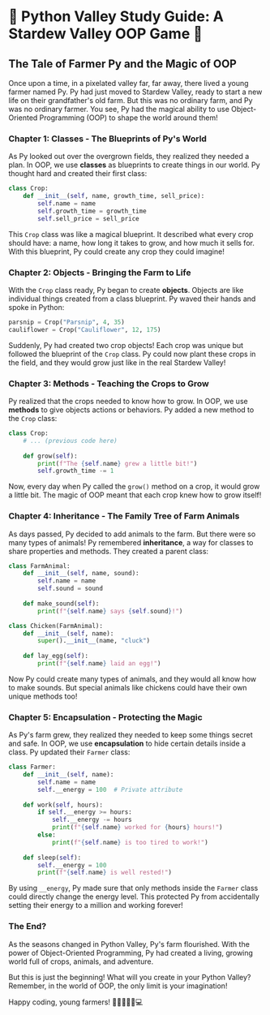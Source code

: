 # 🌟 Python Valley Study Guide: A Stardew Valley OOP Game 🌟

## The Tale of Farmer Py and the Magic of OOP

Once upon a time, in a pixelated valley far, far away, there lived a young farmer named Py. Py had just moved to Stardew Valley, ready to start a new life on their grandfather's old farm. But this was no ordinary farm, and Py was no ordinary farmer. You see, Py had the magical ability to use Object-Oriented Programming (OOP) to shape the world around them!

### Chapter 1: Classes - The Blueprints of Py's World

As Py looked out over the overgrown fields, they realized they needed a plan. In OOP, we use **classes** as blueprints to create things in our world. Py thought hard and created their first class:

```python
class Crop:
    def __init__(self, name, growth_time, sell_price):
        self.name = name
        self.growth_time = growth_time
        self.sell_price = sell_price
```

This `Crop` class was like a magical blueprint. It described what every crop should have: a name, how long it takes to grow, and how much it sells for. With this blueprint, Py could create any crop they could imagine!

### Chapter 2: Objects - Bringing the Farm to Life

With the `Crop` class ready, Py began to create **objects**. Objects are like individual things created from a class blueprint. Py waved their hands and spoke in Python:

```python
parsnip = Crop("Parsnip", 4, 35)
cauliflower = Crop("Cauliflower", 12, 175)
```

Suddenly, Py had created two crop objects! Each crop was unique but followed the blueprint of the `Crop` class. Py could now plant these crops in the field, and they would grow just like in the real Stardew Valley!

### Chapter 3: Methods - Teaching the Crops to Grow

Py realized that the crops needed to know how to grow. In OOP, we use **methods** to give objects actions or behaviors. Py added a new method to the `Crop` class:

```python
class Crop:
    # ... (previous code here)
    
    def grow(self):
        print(f"The {self.name} grew a little bit!")
        self.growth_time -= 1
```

Now, every day when Py called the `grow()` method on a crop, it would grow a little bit. The magic of OOP meant that each crop knew how to grow itself!

### Chapter 4: Inheritance - The Family Tree of Farm Animals

As days passed, Py decided to add animals to the farm. But there were so many types of animals! Py remembered **inheritance**, a way for classes to share properties and methods. They created a parent class:

```python
class FarmAnimal:
    def __init__(self, name, sound):
        self.name = name
        self.sound = sound
    
    def make_sound(self):
        print(f"{self.name} says {self.sound}!")

class Chicken(FarmAnimal):
    def __init__(self, name):
        super().__init__(name, "cluck")
    
    def lay_egg(self):
        print(f"{self.name} laid an egg!")
```

Now Py could create many types of animals, and they would all know how to make sounds. But special animals like chickens could have their own unique methods too!

### Chapter 5: Encapsulation - Protecting the Magic

As Py's farm grew, they realized they needed to keep some things secret and safe. In OOP, we use **encapsulation** to hide certain details inside a class. Py updated their `Farmer` class:

```python
class Farmer:
    def __init__(self, name):
        self.name = name
        self.__energy = 100  # Private attribute
    
    def work(self, hours):
        if self.__energy >= hours:
            self.__energy -= hours
            print(f"{self.name} worked for {hours} hours!")
        else:
            print(f"{self.name} is too tired to work!")
    
    def sleep(self):
        self.__energy = 100
        print(f"{self.name} is well rested!")
```

By using `__energy`, Py made sure that only methods inside the `Farmer` class could directly change the energy level. This protected Py from accidentally setting their energy to a million and working forever!

### The End?

As the seasons changed in Python Valley, Py's farm flourished. With the power of Object-Oriented Programming, Py had created a living, growing world full of crops, animals, and adventure. 

But this is just the beginning! What will you create in your Python Valley? Remember, in the world of OOP, the only limit is your imagination!

Happy coding, young farmers! 🌾👩‍🌾👨‍🌾💻
